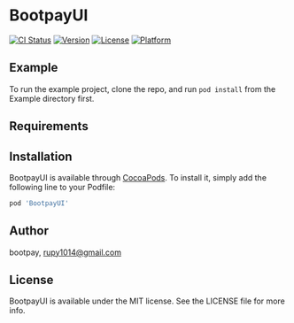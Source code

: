 # BootpayUI

[![CI Status](https://img.shields.io/travis/bootpay/BootpayUI.svg?style=flat)](https://travis-ci.org/bootpay/BootpayUI)
[![Version](https://img.shields.io/cocoapods/v/BootpayUI.svg?style=flat)](https://cocoapods.org/pods/BootpayUI)
[![License](https://img.shields.io/cocoapods/l/BootpayUI.svg?style=flat)](https://cocoapods.org/pods/BootpayUI)
[![Platform](https://img.shields.io/cocoapods/p/BootpayUI.svg?style=flat)](https://cocoapods.org/pods/BootpayUI)

## Example

To run the example project, clone the repo, and run `pod install` from the Example directory first.

## Requirements

## Installation

BootpayUI is available through [CocoaPods](https://cocoapods.org). To install
it, simply add the following line to your Podfile:

```ruby
pod 'BootpayUI'
```

## Author

bootpay, rupy1014@gmail.com

## License

BootpayUI is available under the MIT license. See the LICENSE file for more info.
